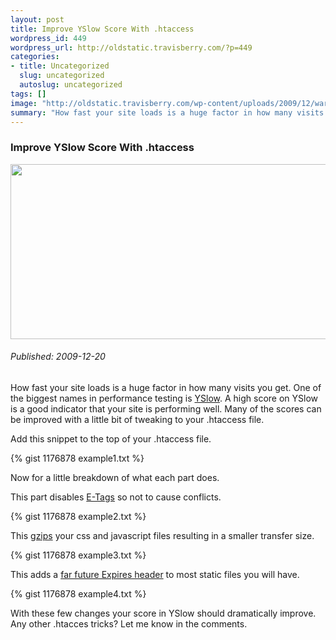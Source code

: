```yaml
--- 
layout: post
title: Improve YSlow Score With .htaccess
wordpress_id: 449
wordpress_url: http://oldstatic.travisberry.com/?p=449
categories: 
- title: Uncategorized
  slug: uncategorized
  autoslug: uncategorized
tags: []
image: "http://oldstatic.travisberry.com/wp-content/uploads/2009/12/warpspeed.jpg"
summary: "How fast your site loads is a huge factor in how many visits you get. One of the biggest names in performance testing is YSlow. A high score on YSlow is a good indicator that your site is performing well."
---
```

<article class="post clearfix">
  <h3>Improve YSlow Score With .htaccess</h3>
  <a href="http://www.flickr.com/photos/markjsebastian/3114597691/" class="postImageLink"><img src="http://oldstatic.travisberry.com/wp-content/uploads/2009/12/warpspeed.jpg" alt="" class="thumbnail alignleft" width=640 height=280 /></a>
  <h6>Published: 2009-12-20</h6>

How fast your site loads is a huge factor in how many visits you get. One of the biggest names in performance testing is [YSlow](http://developer.yahoo.com/yslow/). A high score on YSlow is a good indicator that your site is performing well. Many of the scores can be improved with a little bit of tweaking to your .htaccess file.
<div class="clearfix"></div>
Add this snippet to the top of your .htaccess file.

{% gist 1176878 example1.txt %}

Now for a little breakdown of what each part does.

This part disables [E-Tags](http://en.wikipedia.org/wiki/HTTP_ETag) so not to cause conflicts.

{% gist 1176878 example2.txt %}

This [gzips](http://en.wikipedia.org/wiki/Gzip) your css and javascript files resulting in a smaller transfer size.

{% gist 1176878 example3.txt %}

This adds a [far future Expires header](http://www.askapache.com/htaccess/apache-speed-expires.html) to most static files you will have. 

{% gist 1176878 example4.txt %}

With these few changes your score in YSlow should dramatically improve. Any other .htacces tricks? Let me know in the comments.
</article>
